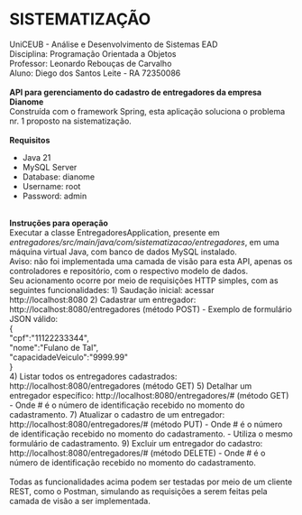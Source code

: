 # SISTEMATIZAÇÃO
UniCEUB - Análise e Desenvolvimento de Sistemas EAD <br/>
Disciplina: Programação Orientada a Objetos <br/>
Professor: Leonardo Rebouças de Carvalho <br/>
Aluno: Diego dos Santos Leite - RA 72350086 <br/>
<br/>
<b> API  para gerenciamento do cadastro de entregadores da empresa Dianome </b> <br/>
Construída com o framework Spring, esta aplicação soluciona o problema nr. 1 proposto na sistematização. <br/>
<br/>
<b> Requisitos </b> <br/>
- Java 21 <br/>
- MySQL Server <br/>
- Database: dianome <br/>
- Username: root <br/>
- Password: admin <br/>
<br/>
<b> Instruções para operação </b> <br/>
Executar a classe EntregadoresApplication, presente em <i>entregadores/src/main/java/com/sistematizacao/entregadores</i>, em uma máquina virtual Java, com banco de dados MySQL instalado. <br/>
Aviso: não foi implementada uma camada de visão para esta API, apenas os controladores e repositório, com o respectivo modelo de dados. <br/>
Seu acionamento ocorre por meio de requisições HTTP simples, com as seguintes funcionalidades:
1) Saudação inicial: acessar http://localhost:8080
2) Cadastrar um entregador: http://localhost:8080/entregadores (método POST)
   - Exemplo de formulário JSON válido: <br/>
     { <br/>
       "cpf":"11122233344", <br/>
       "nome":"Fulano de Tal", <br/>
       "capacidadeVeiculo":"9999.99" <br/>
     } <br/>
4) Listar todos os entregadores cadastrados: http://localhost:8080/entregadores (método GET)
5) Detalhar um entregador específico: http://localhost:8080/entregadores/# (método GET)
   - Onde # é o número de identificação recebido no momento do cadastramento.
7) Atualizar o cadastro de um entregador: http://localhost:8080/entregadores/# (método PUT)
   - Onde # é o número de identificação recebido no momento do cadastramento.
   - Utiliza o mesmo formulário de cadastramento.
9) Excluir um entregador do cadastro: http://localhost:8080/entregadores/# (método DELETE)
   - Onde # é o número de identificação recebido no momento do cadastramento. <br/>
<br/>
Todas as funcionalidades acima podem ser testadas por meio de um cliente REST, como o Postman, simulando as requisições a serem feitas pela camada de visão a ser implementada. <br/>

